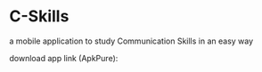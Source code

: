 # C-Skills
a mobile application to study Communication Skills in an easy way

download app link (ApkPure):
